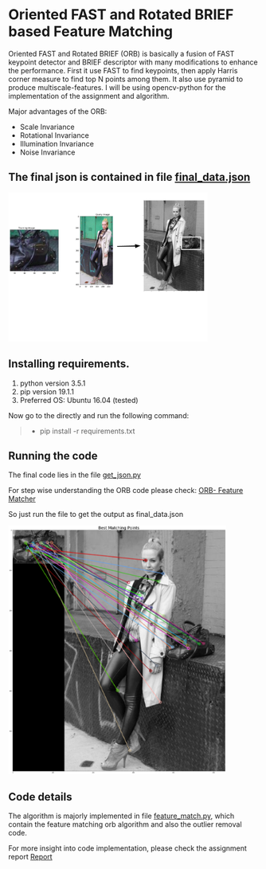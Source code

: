 # Oriented FAST and Rotated BRIEF based Feature Matching

Oriented FAST and Rotated BRIEF (ORB) is basically a fusion of FAST keypoint detector and BRIEF descriptor with many modifications to enhance the performance. First it use FAST to find keypoints, then apply Harris corner measure to find top N points among them. It also use pyramid to produce multiscale-features. I will be using opencv-python for the implementation of the assignment and algorithm.

Major advantages of the ORB:
* Scale Invariance
* Rotational Invariance
* Illumination Invariance
* Noise Invariance

## The final json is contained in file <a href="https://github.com/vishnoitanuj/CV-Feature-Extraction/blob/master/final_data.json">final_data.json</a>

<img src="./images/objective.png" height="300"/>

## Installing requirements.
 1) python version 3.5.1
 2) pip version 19.1.1
 3) Preferred OS: Ubuntu 16.04 (tested)

 Now go to the directly and run the following command:
  
  >* pip install -r requirements.txt

## Running the code
 The final code lies in the file <a href="https://github.com/vishnoitanuj/CV-Feature-Extraction/blob/master/get_json.py">get_json.py</a>

 For step wise understanding the ORB code please check: <a href="https://github.com/vishnoitanuj/CV-Feature-Extraction/blob/master/ORB-%20Feature%20Matcher.ipynb">ORB- Feature Matcher</a>

 So just run the file to get the output as final_data.json

<img src="./images/matches.png" height="500" />

## Code details
 The algorithm is majorly implemented in file <a href="https://github.com/vishnoitanuj/CV-Feature-Extraction/blob/master/feature_match.py">feature_match.py</a>, which contain the feature matching orb algorithm and also the outlier removal code.

For more insight into code implementation, please check the assignment report <a href="https://github.com/vishnoitanuj/CV-Feature-Extraction/blob/master/Report.pdf" target=__blank>Report</a>